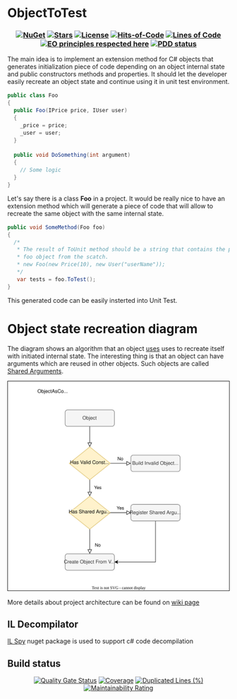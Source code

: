 # ObjectToTest

<h3 align="center">

  [![NuGet](https://img.shields.io/nuget/v/ObjectToTest.svg)](https://www.nuget.org/packages/ObjectToTest/)
  [![Stars](https://img.shields.io/github/stars/DenisZhukovski/ObjectToTest?color=brightgreen)](https://github.com/DenisZhukovski/ObjectToTest/stargazers) 
  [![License](https://img.shields.io/badge/license-MIT-blue.svg)](LICENSE.md) 
  [![Hits-of-Code](https://hitsofcode.com/github/deniszhukovski/ObjectToTest)](https://hitsofcode.com/view/github/deniszhukovski/ObjectToTest)
  [![Lines of Code](https://sonarcloud.io/api/project_badges/measure?project=DenisZhukovski_ObjectToTest&metric=ncloc)](https://sonarcloud.io/summary/new_code?id=DenisZhukovski_ObjectToTest)
  [![EO principles respected here](https://www.elegantobjects.org/badge.svg)](https://www.elegantobjects.org)
  [![PDD status](https://www.0pdd.com/svg?name=DenisZhukovski/ObjectToTest)](https://www.0pdd.com/p?name=DenisZhukovski/ObjectToTest)
</h3>

The main idea is to implement an extension method for C# objects that generates initialization piece of code depending on an object internal state and public constructors methods and properties. It should let the developer easily recreate an object state and continue using it in unit test environment.
```cs
public class Foo
{
  public Foo(IPrice price, IUser user)
  {
    _price = price;
    _user = user;
  }
  
  public void DoSomething(int argument)
  {
    // Some logic
  }
}

```
Let's say there is a class <b>Foo</b> in a project. It would be really nice to have an extension method which will generate a piece of code that will allow to recreate the same object with the same internal state.

```cs
public void SomeMethod(Foo foo)
{
  /*
   * The result of ToUnit method should be a string that contains the peice of code to recreate
   * foo object from the scatch.
   * new Foo(new Price(10), new User("userName"));
   */
   var tests = foo.ToTest();
}

```
This generated code can be easily insterted into Unit Test.

# Object state recreation diagram

The diagram shows an algorithm that an object [uses](https://github.com/DenisZhukovski/ObjectToTest/blob/master/src/ObjectAsConstructor.cs) uses to recreate itself with initiated internal state. The interesting thing is that an object can have arguments which are reused in other objects. Such objects are called [Shared Arguments](https://github.com/DenisZhukovski/ObjectToTest/blob/master/src/Arguments/ObjectSharedArguments.cs).

![Alt text](./docs/ObjectAsConstructor.drawio.svg?raw=true "Object state parsing diagram")

More details about project architecture can be found on [wiki page](https://github.com/DenisZhukovski/ObjectToTest/wiki)

## IL Decompilator

[IL Spy](https://github.com/icsharpcode/ILSpy/) nuget package is used to support c# code decompilation

## Build status

<div align="center">
  
   [![Quality Gate Status](https://sonarcloud.io/api/project_badges/measure?project=DenisZhukovski_ObjectToTest&metric=alert_status)](https://sonarcloud.io/dashboard?id=DenisZhukovski_ObjectToTest) 
   [![Coverage](https://sonarcloud.io/api/project_badges/measure?project=DenisZhukovski_ObjectToTest&metric=coverage)](https://sonarcloud.io/dashboard?id=DenisZhukovski_ObjectToTest)
   [![Duplicated Lines (%)](https://sonarcloud.io/api/project_badges/measure?project=DenisZhukovski_ObjectToTest&metric=duplicated_lines_density)](https://sonarcloud.io/dashboard?id=DenisZhukovski_ObjectToTest)
   [![Maintainability Rating](https://sonarcloud.io/api/project_badges/measure?project=DenisZhukovski_ObjectToTest&metric=sqale_rating)](https://sonarcloud.io/dashboard?id=DenisZhukovski_ObjectToTest) 
</div>
